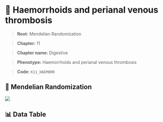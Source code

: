 # 🧪 Haemorrhoids and perianal venous thrombosis

> **Root:** Mendelian Randomization

> **Chapter:** 11  

> **Chapter name:** Digestive

> **Phenotype:** Haemorrhoids and perianal venous thrombosis  

> **Code:** `K11_HAEMORR`

## 🧬 Mendelian Randomization  

<img src="/MR/Figures/Forward/K11_HAEMORR.png"/>

## 📊 Data Table

<CsvTableMRF src="/MR_Data/Forward/K11_HAEMORR.csv"/>
